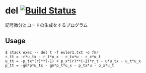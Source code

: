 # del [![Build Status](https://travis-ci.org/ishiy1993/del.svg?branch=master)](https://travis-ci.org/ishiy1993/del) 
記号微分とコードの生成をするプログラム

## Usage

```
$ stack exec -- del t -f euler1.txt -o fmr
r_tt = -r*u_tx - r_t*u_x - r_tx*u - r_x*u_t
u_tt = -p_tx*(r)**(-1) + p_x*(r)**(-2)*r_t - u*u_tx - u_t*u_x
p_tt = -gm*p*u_tx - gm*p_t*u_x - p_tx*u - p_x*u_t
```
